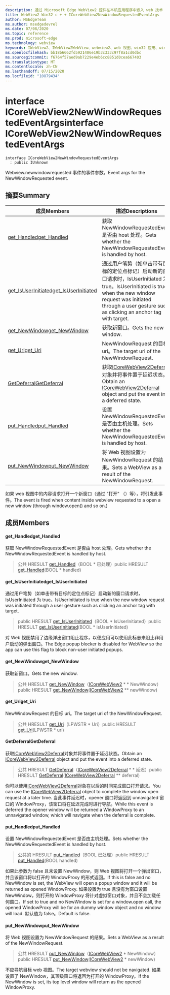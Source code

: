 ```yaml
---
description: 通过 Microsoft Edge WebView2 控件在本机应用程序中嵌入 web 技术（HTML、CSS 和 JavaScript）
title: WebView2 Win32 c + + ICoreWebView2NewWindowRequestedEventArgs
author: MSEdgeTeam
ms.author: msedgedevrel
ms.date: 07/08/2020
ms.topic: reference
ms.prod: microsoft-edge
ms.technology: webview
keywords: IWebView2、IWebView2WebView、webview2、web 视图、win32 应用、win32、edge、ICoreWebView2、ICoreWebView2Controller、浏览器控件、边缘 html、ICoreWebView2NewWindowRequestedEventArgs
ms.openlocfilehash: bb18b6662fd5921406e19b3c333c97f8a1cd0dbc
ms.sourcegitcommit: f6764f57aed9ab7229e4eb6cc8851d0cea667403
ms.translationtype: MT
ms.contentlocale: zh-CN
ms.lasthandoff: 07/15/2020
ms.locfileid: "10879434"
---
```

# <span data-ttu-id="f0c7a-104">interface ICoreWebView2NewWindowRequestedEventArgs</span><span class="sxs-lookup"><span data-stu-id="f0c7a-104">interface ICoreWebView2NewWindowRequestedEventArgs</span></span> 

```
interface ICoreWebView2NewWindowRequestedEventArgs
  : public IUnknown
```

<span data-ttu-id="f0c7a-105">Webview.newwindowrequested 事件的事件参数。</span><span class="sxs-lookup"><span data-stu-id="f0c7a-105">Event args for the NewWindowRequested event.</span></span>

## <span data-ttu-id="f0c7a-106">摘要</span><span class="sxs-lookup"><span data-stu-id="f0c7a-106">Summary</span></span>

 <span data-ttu-id="f0c7a-107">成员</span><span class="sxs-lookup"><span data-stu-id="f0c7a-107">Members</span></span>                        | <span data-ttu-id="f0c7a-108">描述</span><span class="sxs-lookup"><span data-stu-id="f0c7a-108">Descriptions</span></span>
--------------------------------|---------------------------------------------
[<span data-ttu-id="f0c7a-109">get_Handled</span><span class="sxs-lookup"><span data-stu-id="f0c7a-109">get_Handled</span></span>](#get_handled) | <span data-ttu-id="f0c7a-110">获取 NewWindowRequestedEvent 是否由 host 处理。</span><span class="sxs-lookup"><span data-stu-id="f0c7a-110">Gets whether the NewWindowRequestedEvent is handled by host.</span></span>
[<span data-ttu-id="f0c7a-111">get_IsUserInitiated</span><span class="sxs-lookup"><span data-stu-id="f0c7a-111">get_IsUserInitiated</span></span>](#get_isuserinitiated) | <span data-ttu-id="f0c7a-112">通过用户笔势（如单击带有目标的定位点标记）启动新的窗口请求时，IsUserInitiated 为 true。</span><span class="sxs-lookup"><span data-stu-id="f0c7a-112">IsUserInitiated is true when the new window request was initiated through a user gesture such as clicking an anchor tag with target.</span></span>
[<span data-ttu-id="f0c7a-113">get_NewWindow</span><span class="sxs-lookup"><span data-stu-id="f0c7a-113">get_NewWindow</span></span>](#get_newwindow) | <span data-ttu-id="f0c7a-114">获取新窗口。</span><span class="sxs-lookup"><span data-stu-id="f0c7a-114">Gets the new window.</span></span>
[<span data-ttu-id="f0c7a-115">get_Uri</span><span class="sxs-lookup"><span data-stu-id="f0c7a-115">get_Uri</span></span>](#get_uri) | <span data-ttu-id="f0c7a-116">NewWindowRequest 的目标 uri。</span><span class="sxs-lookup"><span data-stu-id="f0c7a-116">The target uri of the NewWindowRequest.</span></span>
[<span data-ttu-id="f0c7a-117">GetDeferral</span><span class="sxs-lookup"><span data-stu-id="f0c7a-117">GetDeferral</span></span>](#getdeferral) | <span data-ttu-id="f0c7a-118">获取[ICoreWebView2Deferral](icorewebview2deferral.md)对象并将事件置于延迟状态。</span><span class="sxs-lookup"><span data-stu-id="f0c7a-118">Obtain an [ICoreWebView2Deferral](icorewebview2deferral.md) object and put the event into a deferred state.</span></span>
[<span data-ttu-id="f0c7a-119">put_Handled</span><span class="sxs-lookup"><span data-stu-id="f0c7a-119">put_Handled</span></span>](#put_handled) | <span data-ttu-id="f0c7a-120">设置 NewWindowRequestedEvent 是否由主机处理。</span><span class="sxs-lookup"><span data-stu-id="f0c7a-120">Sets whether the NewWindowRequestedEvent is handled by host.</span></span>
[<span data-ttu-id="f0c7a-121">put_NewWindow</span><span class="sxs-lookup"><span data-stu-id="f0c7a-121">put_NewWindow</span></span>](#put_newwindow) | <span data-ttu-id="f0c7a-122">将 Web 视图设置为 NewWindowRequest 的结果。</span><span class="sxs-lookup"><span data-stu-id="f0c7a-122">Sets a WebView as a result of the NewWindowRequest.</span></span>

<span data-ttu-id="f0c7a-123">如果 web 视图中的内容请求打开一个新窗口（通过 "打开" （）等），将引发此事件。</span><span class="sxs-lookup"><span data-stu-id="f0c7a-123">The event is fired when content inside webview requested to a open a new window (through window.open() and so on.)</span></span>

## <span data-ttu-id="f0c7a-124">成员</span><span class="sxs-lookup"><span data-stu-id="f0c7a-124">Members</span></span>

#### <span data-ttu-id="f0c7a-125">get_Handled</span><span class="sxs-lookup"><span data-stu-id="f0c7a-125">get_Handled</span></span> 

<span data-ttu-id="f0c7a-126">获取 NewWindowRequestedEvent 是否由 host 处理。</span><span class="sxs-lookup"><span data-stu-id="f0c7a-126">Gets whether the NewWindowRequestedEvent is handled by host.</span></span>

> <span data-ttu-id="f0c7a-127">公共 HRESULT [get_Handled](#get_handled)（BOOL \* 已处理）</span><span class="sxs-lookup"><span data-stu-id="f0c7a-127">public HRESULT [get_Handled](#get_handled)(BOOL \* handled)</span></span>

#### <span data-ttu-id="f0c7a-128">get_IsUserInitiated</span><span class="sxs-lookup"><span data-stu-id="f0c7a-128">get_IsUserInitiated</span></span> 

<span data-ttu-id="f0c7a-129">通过用户笔势（如单击带有目标的定位点标记）启动新的窗口请求时，IsUserInitiated 为 true。</span><span class="sxs-lookup"><span data-stu-id="f0c7a-129">IsUserInitiated is true when the new window request was initiated through a user gesture such as clicking an anchor tag with target.</span></span>

> <span data-ttu-id="f0c7a-130">public HRESULT [get_IsUserInitiated](#get_isuserinitiated)（BOOL \* IsUserInitiated）</span><span class="sxs-lookup"><span data-stu-id="f0c7a-130">public HRESULT [get_IsUserInitiated](#get_isuserinitiated)(BOOL \* isUserInitiated)</span></span>

<span data-ttu-id="f0c7a-131">对 Web 视图禁用了边缘弹出窗口阻止程序，以便应用可以使用此标志来阻止非用户启动的弹出窗口。</span><span class="sxs-lookup"><span data-stu-id="f0c7a-131">The Edge popup blocker is disabled for WebView so the app can use this flag to block non-user initiated popups.</span></span>

#### <span data-ttu-id="f0c7a-132">get_NewWindow</span><span class="sxs-lookup"><span data-stu-id="f0c7a-132">get_NewWindow</span></span> 

<span data-ttu-id="f0c7a-133">获取新窗口。</span><span class="sxs-lookup"><span data-stu-id="f0c7a-133">Gets the new window.</span></span>

> <span data-ttu-id="f0c7a-134">公共 HRESULT [get_NewWindow](#get_newwindow)（[ICoreWebView2](icorewebview2.md) \* \* NewWindow）</span><span class="sxs-lookup"><span data-stu-id="f0c7a-134">public HRESULT [get_NewWindow](#get_newwindow)([ICoreWebView2](icorewebview2.md) \*\* newWindow)</span></span>

#### <span data-ttu-id="f0c7a-135">get_Uri</span><span class="sxs-lookup"><span data-stu-id="f0c7a-135">get_Uri</span></span> 

<span data-ttu-id="f0c7a-136">NewWindowRequest 的目标 uri。</span><span class="sxs-lookup"><span data-stu-id="f0c7a-136">The target uri of the NewWindowRequest.</span></span>

> <span data-ttu-id="f0c7a-137">公共 HRESULT [get_Uri](#get_uri)（LPWSTR \* Uri）</span><span class="sxs-lookup"><span data-stu-id="f0c7a-137">public HRESULT [get_Uri](#get_uri)(LPWSTR \* uri)</span></span>

#### <span data-ttu-id="f0c7a-138">GetDeferral</span><span class="sxs-lookup"><span data-stu-id="f0c7a-138">GetDeferral</span></span> 

<span data-ttu-id="f0c7a-139">获取[ICoreWebView2Deferral](icorewebview2deferral.md)对象并将事件置于延迟状态。</span><span class="sxs-lookup"><span data-stu-id="f0c7a-139">Obtain an [ICoreWebView2Deferral](icorewebview2deferral.md) object and put the event into a deferred state.</span></span>

> <span data-ttu-id="f0c7a-140">公共 HRESULT [GetDeferral](#getdeferral)（[ICoreWebView2Deferral](icorewebview2deferral.md) \* \* 延迟）</span><span class="sxs-lookup"><span data-stu-id="f0c7a-140">public HRESULT [GetDeferral](#getdeferral)([ICoreWebView2Deferral](icorewebview2deferral.md) \*\* deferral)</span></span>

<span data-ttu-id="f0c7a-141">你可以使用[ICoreWebView2Deferral](icorewebview2deferral.md)对象在以后的时间完成窗口打开请求。</span><span class="sxs-lookup"><span data-stu-id="f0c7a-141">You can use the [ICoreWebView2Deferral](icorewebview2deferral.md) object to complete the window open request at a later time.</span></span> <span data-ttu-id="f0c7a-142">当此事件延迟时，opener 窗口将返回到 unnavigated 窗口的 WindowProxy，该窗口将在延迟完成时进行导航。</span><span class="sxs-lookup"><span data-stu-id="f0c7a-142">While this event is deferred the opener window will be returned a WindowProxy to an unnavigated window, which will navigate when the deferral is complete.</span></span>

#### <span data-ttu-id="f0c7a-143">put_Handled</span><span class="sxs-lookup"><span data-stu-id="f0c7a-143">put_Handled</span></span> 

<span data-ttu-id="f0c7a-144">设置 NewWindowRequestedEvent 是否由主机处理。</span><span class="sxs-lookup"><span data-stu-id="f0c7a-144">Sets whether the NewWindowRequestedEvent is handled by host.</span></span>

> <span data-ttu-id="f0c7a-145">公共的 HRESULT [put_Handled](#put_handled)（BOOL 已处理）</span><span class="sxs-lookup"><span data-stu-id="f0c7a-145">public HRESULT [put_Handled](#put_handled)(BOOL handled)</span></span>

<span data-ttu-id="f0c7a-146">如果此参数为 false 且未设置 NewWindow，则 Web 视图将打开一个弹出窗口，并且该窗口将以打开的 WindowProxy 的形式返回。</span><span class="sxs-lookup"><span data-stu-id="f0c7a-146">If this is false and no NewWindow is set, the WebView will open a popup window and it will be returned as opened WindowProxy.</span></span> <span data-ttu-id="f0c7a-147">如果设置为 true 且没有为窗口设置 NewWindow，则打开的 WindowProxy 将针对虚拟窗口对象，并且不会加载任何窗口。</span><span class="sxs-lookup"><span data-stu-id="f0c7a-147">If set to true and no NewWindow is set for a window.open call, the opened WindowProxy will be for an dummy window object and no window will load.</span></span> <span data-ttu-id="f0c7a-148">默认值为 false。</span><span class="sxs-lookup"><span data-stu-id="f0c7a-148">Default is false.</span></span>

#### <span data-ttu-id="f0c7a-149">put_NewWindow</span><span class="sxs-lookup"><span data-stu-id="f0c7a-149">put_NewWindow</span></span> 

<span data-ttu-id="f0c7a-150">将 Web 视图设置为 NewWindowRequest 的结果。</span><span class="sxs-lookup"><span data-stu-id="f0c7a-150">Sets a WebView as a result of the NewWindowRequest.</span></span>

> <span data-ttu-id="f0c7a-151">公共 HRESULT [put_NewWindow](#put_newwindow)（[ICoreWebView2](icorewebview2.md) \* NewWindow）</span><span class="sxs-lookup"><span data-stu-id="f0c7a-151">public HRESULT [put_NewWindow](#put_newwindow)([ICoreWebView2](icorewebview2.md) \* newWindow)</span></span>

<span data-ttu-id="f0c7a-152">不应导航目标 web 视图。</span><span class="sxs-lookup"><span data-stu-id="f0c7a-152">The target webview should not be navigated.</span></span> <span data-ttu-id="f0c7a-153">如果设置了 NewWindow，其顶级窗口将返回为打开的 WindowProxy。</span><span class="sxs-lookup"><span data-stu-id="f0c7a-153">If the NewWindow is set, its top level window will return as the opened WindowProxy.</span></span>

